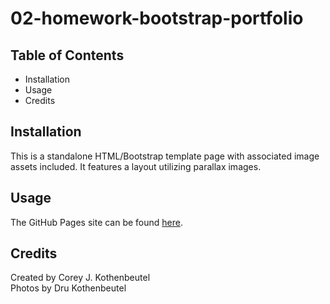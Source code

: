 # 02-homework-bootstrap-portfolio

## Table of Contents 
* Installation
* Usage
* Credits

## Installation
This is a standalone HTML/Bootstrap template page with associated image assets included.  It features a layout utilizing parallax images.

## Usage
The GitHub Pages site can be found [here](https://cjkook.github.io/02-homework-bootstrap-portfolio/).

## Credits
Created by Corey J. Kothenbeutel<br/>
Photos by Dru Kothenbeutel
